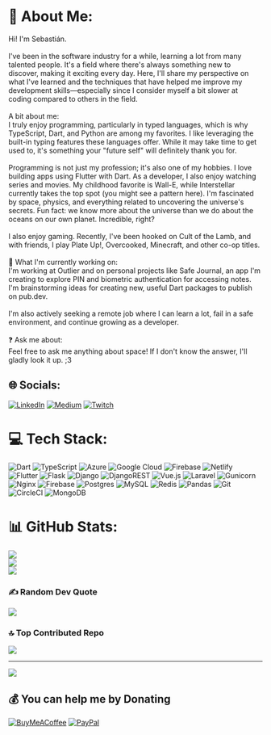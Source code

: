 # 💫 About Me:
Hi! I'm Sebastián.<br><br>I've been in the software industry for a while, learning a lot from many talented people. It's a field where there's always something new to discover, making it exciting every day. Here, I'll share my perspective on what I've learned and the techniques that have helped me improve my development skills—especially since I consider myself a bit slower at coding compared to others in the field.<br><br>A bit about me:<br>I truly enjoy programming, particularly in typed languages, which is why TypeScript, Dart, and Python are among my favorites. I like leveraging the built-in typing features these languages offer. While it may take time to get used to, it's something your "future self" will definitely thank you for.<br><br>Programming is not just my profession; it's also one of my hobbies. I love building apps using Flutter with Dart. As a developer, I also enjoy watching series and movies. My childhood favorite is Wall-E, while Interstellar currently takes the top spot (you might see a pattern here). I'm fascinated by space, physics, and everything related to uncovering the universe's secrets. Fun fact: we know more about the universe than we do about the oceans on our own planet. Incredible, right?<br><br>I also enjoy gaming. Recently, I've been hooked on Cult of the Lamb, and with friends, I play Plate Up!, Overcooked, Minecraft, and other co-op titles.<br><br>🌌 What I'm currently working on:<br>I'm working at Outlier and on personal projects like Safe Journal, an app I'm creating to explore PIN and biometric authentication for accessing notes. I'm brainstorming ideas for creating new, useful Dart packages to publish on pub.dev.<br><br>I'm also actively seeking a remote job where I can learn a lot, fail in a safe environment, and continue growing as a developer.<br><br>❓ Ask me about:<br>Feel free to ask me anything about space! If I don't know the answer, I'll gladly look it up. ;3


## 🌐 Socials:
[![LinkedIn](https://img.shields.io/badge/LinkedIn-%230077B5.svg?logo=linkedin&logoColor=white)](https://linkedin.com/in/miguel-sebastian-frausto-zapata-32a40a25a) [![Medium](https://img.shields.io/badge/Medium-12100E?logo=medium&logoColor=white)](https://medium.com/@@sfraustoz.dev) [![Twitch](https://img.shields.io/badge/Twitch-%239146FF.svg?logo=Twitch&logoColor=white)](https://twitch.tv/isebaszap123) 

# 💻 Tech Stack:
![Dart](https://img.shields.io/badge/dart-%230175C2.svg?style=for-the-badge&logo=dart&logoColor=white) ![TypeScript](https://img.shields.io/badge/typescript-%23007ACC.svg?style=for-the-badge&logo=typescript&logoColor=white) ![Azure](https://img.shields.io/badge/azure-%230072C6.svg?style=for-the-badge&logo=microsoftazure&logoColor=white) ![Google Cloud](https://img.shields.io/badge/GoogleCloud-%234285F4.svg?style=for-the-badge&logo=google-cloud&logoColor=white) ![Firebase](https://img.shields.io/badge/firebase-%23039BE5.svg?style=for-the-badge&logo=firebase) ![Netlify](https://img.shields.io/badge/netlify-%23000000.svg?style=for-the-badge&logo=netlify&logoColor=#00C7B7) ![Flutter](https://img.shields.io/badge/Flutter-%2302569B.svg?style=for-the-badge&logo=Flutter&logoColor=white) ![Flask](https://img.shields.io/badge/flask-%23000.svg?style=for-the-badge&logo=flask&logoColor=white) ![Django](https://img.shields.io/badge/django-%23092E20.svg?style=for-the-badge&logo=django&logoColor=white) ![DjangoREST](https://img.shields.io/badge/DJANGO-REST-ff1709?style=for-the-badge&logo=django&logoColor=white&color=ff1709&labelColor=gray) ![Vue.js](https://img.shields.io/badge/vue.js-%2335495e.svg?style=for-the-badge&logo=vuedotjs&logoColor=%234FC08D) ![Laravel](https://img.shields.io/badge/laravel-%23FF2D20.svg?style=for-the-badge&logo=laravel&logoColor=white) ![Gunicorn](https://img.shields.io/badge/gunicorn-%298729.svg?style=for-the-badge&logo=gunicorn&logoColor=white) ![Nginx](https://img.shields.io/badge/nginx-%23009639.svg?style=for-the-badge&logo=nginx&logoColor=white) ![Firebase](https://img.shields.io/badge/firebase-a08021?style=for-the-badge&logo=firebase&logoColor=ffcd34) ![Postgres](https://img.shields.io/badge/postgres-%23316192.svg?style=for-the-badge&logo=postgresql&logoColor=white) ![MySQL](https://img.shields.io/badge/mysql-4479A1.svg?style=for-the-badge&logo=mysql&logoColor=white) ![Redis](https://img.shields.io/badge/redis-%23DD0031.svg?style=for-the-badge&logo=redis&logoColor=white) ![Pandas](https://img.shields.io/badge/pandas-%23150458.svg?style=for-the-badge&logo=pandas&logoColor=white) ![Git](https://img.shields.io/badge/git-%23F05033.svg?style=for-the-badge&logo=git&logoColor=white) ![CircleCI](https://img.shields.io/badge/circleci-%23161616.svg?style=for-the-badge&logo=circleci&logoColor=white) ![MongoDB](https://img.shields.io/badge/MongoDB-%234ea94b.svg?style=for-the-badge&logo=mongodb&logoColor=white)
# 📊 GitHub Stats:
![](https://github-readme-stats.vercel.app/api?username=sebaszap123-dev&theme=shadow_blue&hide_border=true&include_all_commits=true&count_private=true)<br/>
![](https://github-readme-streak-stats.herokuapp.com/?user=sebaszap123-dev&theme=shadow_blue&hide_border=true)<br/>
![](https://github-readme-stats.vercel.app/api/top-langs/?username=sebaszap123-dev&theme=shadow_blue&hide_border=true&include_all_commits=true&count_private=true&layout=compact)

### ✍️ Random Dev Quote
![](https://quotes-github-readme.vercel.app/api?type=horizontal&theme=radical)

### 🔝 Top Contributed Repo
![](https://github-contributor-stats.vercel.app/api?username=sebaszap123-dev&limit=5&theme=shadow_blue&combine_all_yearly_contributions=true)

---
[![](https://visitcount.itsvg.in/api?id=sebaszap123-dev&icon=0&color=1)](https://visitcount.itsvg.in)

  ## 💰 You can help me by Donating
  [![BuyMeACoffee](https://img.shields.io/badge/Buy%20Me%20a%20Coffee-ffdd00?style=for-the-badge&logo=buy-me-a-coffee&logoColor=black)](https://buymeacoffee.com/sfraustozdc) [![PayPal](https://img.shields.io/badge/PayPal-00457C?style=for-the-badge&logo=paypal&logoColor=white)]([https://paypal.me/@mfraustozapata](https://www.paypal.com/paypalme/mfraustozapata))

  
<!-- Proudly created with GPRM ( https://gprm.itsvg.in ) -->

